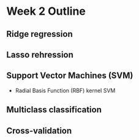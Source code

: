 
# Week 2 Outline

## Ridge regression

## Lasso rehression

## Support Vector Machines (SVM)
 + Radial Basis Function (RBF) kernel SVM
 
## Multiclass classification

## Cross-validation
